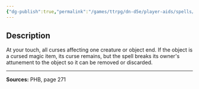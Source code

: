 ```yaml
---
{"dg-publish":true,"permalink":"/games/ttrpg/dn-d5e/player-aids/spells/level-3/remove-curse/","tags":["TTRPG/DND/5e","verbal","somatic"]}
---
```



## Description
At your touch, all curses affecting one creature or object end.
If the object is a cursed magic item, its curse remains, but the spell breaks its owner's attunement to the object so it can be removed or discarded.

---

**Sources:** PHB, page 271
